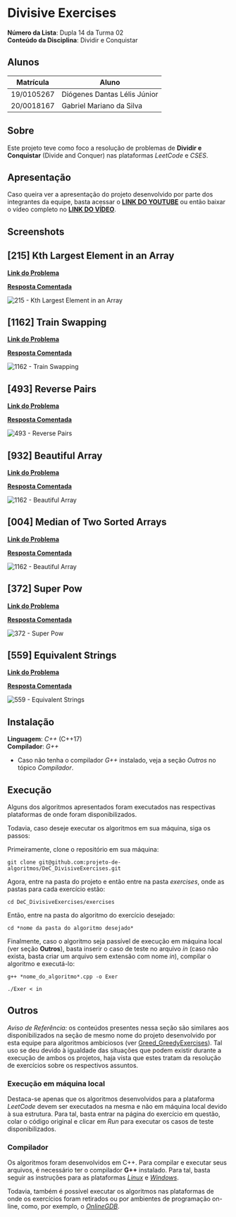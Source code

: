# Divisive Exercises

**Número da Lista**: Dupla 14 da Turma 02<br>
**Conteúdo da Disciplina**: Dividir e Conquistar<br>

## Alunos

|Matrícula | Aluno |
| -- | -- |
| 19/0105267  |  Diógenes Dantas Lélis Júnior |
| 20/0018167  |  Gabriel Mariano da Silva |

## Sobre

Este projeto teve como foco a resolução de problemas de **Dividir e Conquistar** (Divide and Conquer) nas plataformas *LeetCode* e *CSES*.

## Apresentação

Caso queira ver a apresentação do projeto desenvolvido por parte dos integrantes da equipe, basta acessar o [**LINK DO YOUTUBE**](https://www.youtube.com) ou então baixar o vídeo completo no [**LINK DO VÍDEO**](https://www.youtube.com).

## Screenshots

## [215] Kth Largest Element in an Array

[**Link do Problema**](https://leetcode.com/problems/kth-largest-element-in-an-array/)

[**Resposta Comentada**](./exercises/215_KthLargestElement/commented/215_KthLargestElement.md)

![215 - Kth Largest Element in an Array](assets/215_KthLargestElement.png)

## [1162] Train Swapping

[**Link do Problema**](https://www.beecrowd.com.br/judge/en/problems/view/1162)

[**Resposta Comentada**](./exercises/1162_TrainSwapping/commented/1162_TrainSwapping.md)

![1162 - Train Swapping](assets/1162_TrainSwapping.png)

## [493] Reverse Pairs

[**Link do Problema**](https://leetcode.com/problems/reverse-pairs/)

[**Resposta Comentada**](./exercises/493_ReversePairs/commented/493_ReversePairs.md)

![493 - Reverse Pairs](assets/493_ReversePairs.png)

## [932] Beautiful Array

[**Link do Problema**](https://leetcode.com/problems/beautiful-array/)

[**Resposta Comentada**](./exercises/932_BeautifulArray/commented/932_beautifularray.md)

![1162 - Beautiful Array](assets/932_BeautifulArrayn.png)

## [004] Median of Two Sorted Arrays

[**Link do Problema**](https://leetcode.com/problems/median-of-two-sorted-arrays/)

[**Resposta Comentada**](./exercises/004_MedianofTwoSortedArrays/commented/004_MedianofTwoSortedArrays.md)

![1162 - Beautiful Array](assets/004_MedianofTwoSortedArrays.png)

## [372] Super Pow

[**Link do Problema**](https://leetcode.com/problems/super-pow/)

[**Resposta Comentada**](./exercises/372_SuperPow/commented/372_superpow.md)

![372 - Super Pow](assets/372_SuperPow.png)

## [559] Equivalent Strings

[**Link do Problema**](https://codeforces.com/problemset/problem/559/B)

[**Resposta Comentada**](./exercises/559B_EquivalentStrings/commented/559B_equivalentstrings.md)

![559 - Equivalent Strings](assets/559B_equivalentestrings.png)

## Instalação

**Linguagem**: *C++* (C++17)<br>
**Compilador**: *G++* <br>

* Caso não tenha o compilador *G++* instalado, veja a seção *Outros* no tópico *Compilador*.

## Execução

Alguns dos algoritmos apresentados foram executados nas respectivas plataformas de onde foram disponibilizados.

Todavia, caso deseje executar os algoritmos em sua máquina, siga os passos:

Primeiramente, clone o repositório em sua máquina:

```
git clone git@github.com:projeto-de-algoritmos/DeC_DivisiveExercises.git
```

Agora, entre na pasta do projeto e então entre na pasta *exercises*, onde as pastas para cada exercício estão:

```
cd DeC_DivisiveExercises/exercises
```

Então, entre na pasta do algoritmo do exercício desejado:

```
cd *nome da pasta do algoritmo desejado*
```

Finalmente, caso o algoritmo seja passível de execução em máquina local (ver seção **Outros**), basta inserir o caso de teste no arquivo *in* (caso não exista, basta criar um arquivo sem extensão com nome *in*), compilar o algoritmo e executá-lo:

```
g++ *nome_do_algoritmo*.cpp -o Exer

./Exer < in
```

## Outros

*Aviso de Referência:* os conteúdos presentes nessa seção são similares aos disponibilizados na seção de mesmo nome do projeto desenvolvido por esta equipe para algoritmos ambiciosos (ver [Greed_GreedyExercises](https://github.com/projeto-de-algoritmos/Greed_GreedyExercises)). Tal uso se deu devido à igualdade das situações que podem existir durante a execução de ambos os projetos, haja vista que estes tratam da resolução de exercícios sobre os respectivos assuntos.

### Execução em máquina local

Destaca-se apenas que os algoritmos desenvolvidos para a plataforma *LeetCode* devem ser executados na mesma e não em máquina local devido à sua estrutura. Para tal, basta entrar na página do exercício em questão, colar o código original e clicar em *Run* para executar os casos de teste disponibilizados.

### Compilador

Os algoritmos foram desenvolvidos em C++. Para compilar e executar seus arquivos, é necessário ter o compilador **G++** instalado. Para tal, basta seguir as instruções para as plataformas [*Linux*](https://linuxhint.com/install-and-use-g-on-ubuntu/) e [*Windows*](https://www.freecodecamp.org/news/how-to-install-c-and-cpp-compiler-on-windows/).

Todavia, também é possível executar os algoritmos nas plataformas de onde os exercícios foram retirados ou por ambientes de programação on-line, como, por exemplo, o [*OnlineGDB*](https://www.onlinegdb.com/).
